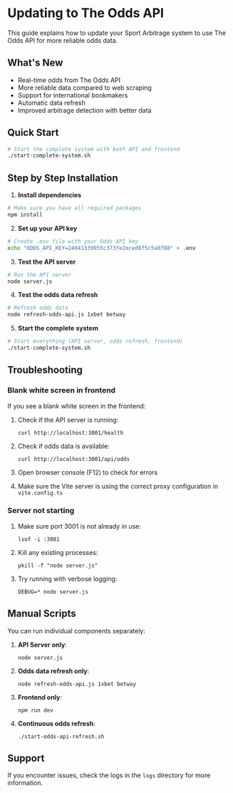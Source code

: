 # Updating to The Odds API

This guide explains how to update your Sport Arbitrage system to use The Odds API for more reliable odds data.

## What's New

- Real-time odds from The Odds API
- More reliable data compared to web scraping
- Support for international bookmakers
- Automatic data refresh
- Improved arbitrage detection with better data

## Quick Start

```bash
# Start the complete system with both API and frontend
./start-complete-system.sh
```

## Step by Step Installation

1. **Install dependencies**

```bash
# Make sure you have all required packages
npm install
```

2. **Set up your API key**

```bash
# Create .env file with your Odds API key
echo "ODDS_API_KEY=24941339955c373fe2eced8f5c5a0f88" > .env
```

3. **Test the API server**

```bash
# Run the API server
node server.js
```

4. **Test the odds data refresh**

```bash
# Refresh odds data
node refresh-odds-api.js 1xbet betway
```

5. **Start the complete system**

```bash
# Start everything (API server, odds refresh, frontend)
./start-complete-system.sh
```

## Troubleshooting

### Blank white screen in frontend

If you see a blank white screen in the frontend:

1. Check if the API server is running:
   ```
   curl http://localhost:3001/health
   ```

2. Check if odds data is available:
   ```
   curl http://localhost:3001/api/odds
   ```

3. Open browser console (F12) to check for errors

4. Make sure the Vite server is using the correct proxy configuration in `vite.config.ts`

### Server not starting

1. Make sure port 3001 is not already in use:
   ```
   lsof -i :3001
   ```

2. Kill any existing processes:
   ```
   pkill -f "node server.js"
   ```

3. Try running with verbose logging:
   ```
   DEBUG=* node server.js
   ```

## Manual Scripts

You can run individual components separately:

1. **API Server only**:
   ```
   node server.js
   ```

2. **Odds data refresh only**:
   ```
   node refresh-odds-api.js 1xbet betway
   ```

3. **Frontend only**:
   ```
   npm run dev
   ```

4. **Continuous odds refresh**:
   ```
   ./start-odds-api-refresh.sh
   ```

## Support

If you encounter issues, check the logs in the `logs` directory for more information. 